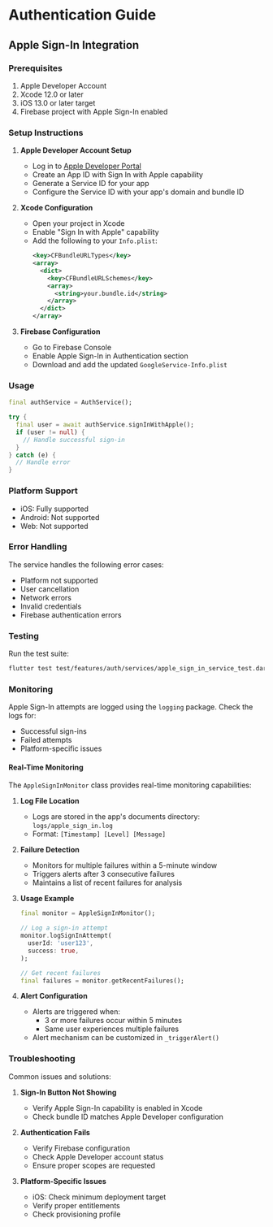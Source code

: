 # Authentication Guide

## Apple Sign-In Integration

### Prerequisites

1. Apple Developer Account
2. Xcode 12.0 or later
3. iOS 13.0 or later target
4. Firebase project with Apple Sign-In enabled

### Setup Instructions

1. **Apple Developer Account Setup**
   - Log in to [Apple Developer Portal](https://developer.apple.com)
   - Create an App ID with Sign In with Apple capability
   - Generate a Service ID for your app
   - Configure the Service ID with your app's domain and bundle ID

2. **Xcode Configuration**
   - Open your project in Xcode
   - Enable "Sign In with Apple" capability
   - Add the following to your `Info.plist`:
     ```xml
     <key>CFBundleURLTypes</key>
     <array>
       <dict>
         <key>CFBundleURLSchemes</key>
         <array>
           <string>your.bundle.id</string>
         </array>
       </dict>
     </array>
     ```

3. **Firebase Configuration**
   - Go to Firebase Console
   - Enable Apple Sign-In in Authentication section
   - Download and add the updated `GoogleService-Info.plist`

### Usage

```dart
final authService = AuthService();

try {
  final user = await authService.signInWithApple();
  if (user != null) {
    // Handle successful sign-in
  }
} catch (e) {
  // Handle error
}
```

### Platform Support

- iOS: Fully supported
- Android: Not supported
- Web: Not supported

### Error Handling

The service handles the following error cases:
- Platform not supported
- User cancellation
- Network errors
- Invalid credentials
- Firebase authentication errors

### Testing

Run the test suite:
```bash
flutter test test/features/auth/services/apple_sign_in_service_test.dart
```

### Monitoring

Apple Sign-In attempts are logged using the `logging` package. Check the logs for:
- Successful sign-ins
- Failed attempts
- Platform-specific issues

#### Real-Time Monitoring

The `AppleSignInMonitor` class provides real-time monitoring capabilities:

1. **Log File Location**
   - Logs are stored in the app's documents directory: `logs/apple_sign_in.log`
   - Format: `[Timestamp] [Level] [Message]`

2. **Failure Detection**
   - Monitors for multiple failures within a 5-minute window
   - Triggers alerts after 3 consecutive failures
   - Maintains a list of recent failures for analysis

3. **Usage Example**
   ```dart
   final monitor = AppleSignInMonitor();
   
   // Log a sign-in attempt
   monitor.logSignInAttempt(
     userId: 'user123',
     success: true,
   );
   
   // Get recent failures
   final failures = monitor.getRecentFailures();
   ```

4. **Alert Configuration**
   - Alerts are triggered when:
     - 3 or more failures occur within 5 minutes
     - Same user experiences multiple failures
   - Alert mechanism can be customized in `_triggerAlert()`

### Troubleshooting

Common issues and solutions:
1. **Sign-In Button Not Showing**
   - Verify Apple Sign-In capability is enabled in Xcode
   - Check bundle ID matches Apple Developer configuration

2. **Authentication Fails**
   - Verify Firebase configuration
   - Check Apple Developer account status
   - Ensure proper scopes are requested

3. **Platform-Specific Issues**
   - iOS: Check minimum deployment target
   - Verify proper entitlements
   - Check provisioning profile 